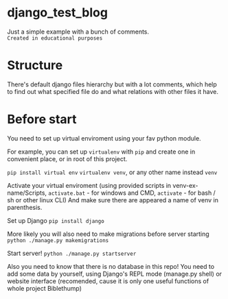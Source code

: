 # django_test_blog
Just a simple example with a bunch of comments.<br>
`Created in educational purposes`<br>

# Structure
There's default django files hierarchy but with a lot comments, which help to find out what specified file do and what relations with other files it have.

# Before start
You need to set up virtual enviroment using your fav python module.

For example, you can set up `virtualenv` with `pip` and create one in convenient place,
or in root of this project.

`pip install virtual env`
`virtualenv venv`, or any other name instead `venv`

Activate your virtual enviroment (using provided scripts in venv-ex-name/Scripts,
`activate.bat` - for windows and CMD, `activate` - for bash / sh or other linux CLI)
And make sure there are appeared a name of venv in parenthesis.

Set up Django
`pip install django`

More likely you will also need to make migrations before server starting
`python ./manage.py makemigrations`

Start server!
`python ./manage.py startserver`

Also you need to know that there is no database in this repo!
You need to add some data by yourself, using Django's REPL mode (manage.py shell) or
website interface (recomended, cause it is only one useful functions of whole project Biblethump)